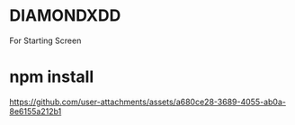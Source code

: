 # DIAMONDXDD
For Starting Screen

# npm install
https://github.com/user-attachments/assets/a680ce28-3689-4055-ab0a-8e6155a212b1
